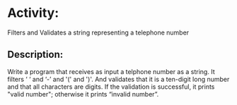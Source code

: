 # Activity: 
Filters and Validates a string representing a telephone number

## Description:
Write a program that receives as input a telphone number as a string. It filters ‘ ‘ and  ‘-’ and '(' and ')'. And validates that it is a ten-digit long number and that all characters are digits. If the validation is successful, it prints "valid number"; otherwise it prints “invalid number”.